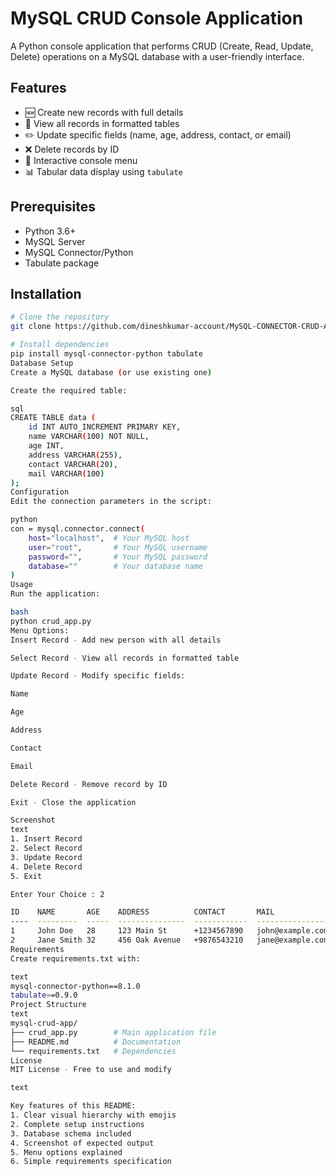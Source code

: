 # MySQL CRUD Console Application

A Python console application that performs CRUD (Create, Read, Update, Delete) operations on a MySQL database with a user-friendly interface.

## Features
- 🆕 Create new records with full details
- 👀 View all records in formatted tables
- ✏️ Update specific fields (name, age, address, contact, or email)
- ❌ Delete records by ID
- 🔄 Interactive console menu
- 📊 Tabular data display using `tabulate`

## Prerequisites
- Python 3.6+
- MySQL Server
- MySQL Connector/Python
- Tabulate package

## Installation
```bash
# Clone the repository
git clone https://github.com/dineshkumar-account/MySQL-CONNECTOR-CRUD-Application.git

# Install dependencies
pip install mysql-connector-python tabulate
Database Setup
Create a MySQL database (or use existing one)

Create the required table:

sql
CREATE TABLE data (
    id INT AUTO_INCREMENT PRIMARY KEY,
    name VARCHAR(100) NOT NULL,
    age INT,
    address VARCHAR(255),
    contact VARCHAR(20),
    mail VARCHAR(100)
);
Configuration
Edit the connection parameters in the script:

python
con = mysql.connector.connect(
    host="localhost",  # Your MySQL host
    user="root",       # Your MySQL username
    password="",       # Your MySQL password
    database=""        # Your database name
)
Usage
Run the application:

bash
python crud_app.py
Menu Options:
Insert Record - Add new person with all details

Select Record - View all records in formatted table

Update Record - Modify specific fields:

Name

Age

Address

Contact

Email

Delete Record - Remove record by ID

Exit - Close the application

Screenshot
text
1. Insert Record
2. Select Record
3. Update Record
4. Delete Record
5. Exit

Enter Your Choice : 2

ID    NAME       AGE    ADDRESS          CONTACT       MAIL
----  ---------  -----  ---------------  ------------  ------------------
1     John Doe   28     123 Main St      +1234567890   john@example.com
2     Jane Smith 32     456 Oak Avenue   +9876543210   jane@example.com
Requirements
Create requirements.txt with:

text
mysql-connector-python==8.1.0
tabulate==0.9.0
Project Structure
text
mysql-crud-app/
├── crud_app.py        # Main application file
├── README.md          # Documentation
└── requirements.txt   # Dependencies
License
MIT License - Free to use and modify

text

Key features of this README:
1. Clear visual hierarchy with emojis
2. Complete setup instructions
3. Database schema included
4. Screenshot of expected output
5. Menu options explained
6. Simple requirements specification